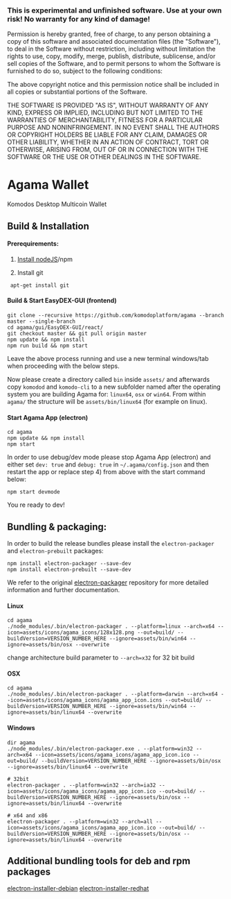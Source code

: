 ### This is experimental and unfinished software. Use at your own risk! No warranty for any kind of damage!

Permission is hereby granted, free of charge, to any person obtaining a copy of this software and associated documentation files (the "Software"), to deal in the Software without restriction, including without limitation the rights to use, copy, modify, merge, publish, distribute, sublicense, and/or sell copies of the Software, and to permit persons to whom the Software is furnished to do so, subject to the following conditions:

The above copyright notice and this permission notice shall be included in all copies or substantial portions of the Software.

THE SOFTWARE IS PROVIDED "AS IS", WITHOUT WARRANTY OF ANY KIND, EXPRESS OR IMPLIED, INCLUDING BUT NOT LIMITED TO THE WARRANTIES OF MERCHANTABILITY, FITNESS FOR A PARTICULAR PURPOSE AND NONINFRINGEMENT. IN NO EVENT SHALL THE AUTHORS OR COPYRIGHT HOLDERS BE LIABLE FOR ANY CLAIM, DAMAGES OR OTHER LIABILITY, WHETHER IN AN ACTION OF CONTRACT, TORT OR OTHERWISE, ARISING FROM, OUT OF OR IN CONNECTION WITH THE SOFTWARE OR THE USE OR OTHER DEALINGS IN THE SOFTWARE.

# Agama Wallet
Komodos Desktop Multicoin Wallet

## Build & Installation

#### Prerequirements:

1) [Install nodeJS](https://nodejs.org/en/download/package-manager/)/npm

2) Install git
```shell
 apt-get install git
```

#### Build & Start EasyDEX-GUI (frontend)

```shell
git clone --recursive https://github.com/komodoplatform/agama --branch master --single-branch
cd agama/gui/EasyDEX-GUI/react/
git checkout master && git pull origin master
npm update && npm install
npm run build && npm start
```
Leave the above process running and use a new terminal windows/tab when proceeding with the below steps.

Now please create a directory called `bin` inside `assets/` and afterwards copy `komodod` and `komodo-cli` to a new subfolder named after the operating system you are building Agama for: `linux64`, `osx` or `win64`. 
From within `agama/` the structure will be `assets/bin/linux64` (for example on linux).


#### Start Agama App (electron)

```shell
cd agama
npm update && npm install
npm start
```
In order to use debug/dev mode please stop Agama App (electron) and either set `dev: true` and `debug: true` in `~/.agama/config.json` and then restart the app or replace step 4) from above with the start command below:

```shell
npm start devmode
```

You re ready to dev!


## Bundling & packaging:

In order to build the release bundles please install the `electron-packager` and `electron-prebuilt` packages:

```shell
npm install electron-packager --save-dev
npm install electron-prebuilt --save-dev
```
We refer to the original [electron-packager](https://github.com/electron-userland/electron-packager) repository for more detailed information and further documentation.

#### Linux

```shell
cd agama
./node_modules/.bin/electron-packager . --platform=linux --arch=x64 --icon=assets/icons/agama_icons/128x128.png --out=build/ --buildVersion=VERSION_NUMBER_HERE --ignore=assets/bin/win64 --ignore=assets/bin/osx --overwrite
```
change architecture build parameter to ```--arch=x32``` for 32 bit build

#### OSX

```shell
cd agama
./node_modules/.bin/electron-packager . --platform=darwin --arch=x64 --icon=assets/icons/agama_icons/agama_app_icon.icns --out=build/ --buildVersion=VERSION_NUMBER_HERE --ignore=assets/bin/win64 --ignore=assets/bin/linux64 --overwrite
```

#### Windows

```shell
dir agama
./node_modules/.bin/electron-packager.exe . --platform=win32 --arch=x64 --icon=assets/icons/agama_icons/agama_app_icon.ico --out=build/ --buildVersion=VERSION_NUMBER_HERE --ignore=assets/bin/osx --ignore=assets/bin/linux64 --overwrite

# 32bit
electron-packager . --platform=win32 --arch=ia32 --icon=assets/icons/agama_icons/agama_app_icon.ico --out=build/ --buildVersion=VERSION_NUMBER_HERE --ignore=assets/bin/osx --ignore=assets/bin/linux64 --overwrite

# x64 and x86
electron-packager . --platform=win32 --arch=all --icon=assets/icons/agama_icons/agama_app_icon.ico --out=build/ --buildVersion=VERSION_NUMBER_HERE --ignore=assets/bin/osx --ignore=assets/bin/linux64 --overwrite
```

## Additional bundling tools for deb and rpm packages

[electron-installer-debian](https://github.com/electron-userland/electron-installer-debian)
[electron-installer-redhat](https://github.com/electron-userland/electron-installer-redhat)
